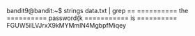 bandit9@bandit:~$ strings data.txt | grep ==
========== the
========== password{k
=========== is
========== FGUW5ilLVJrxX9kMYMmlN4MgbpfMiqey
